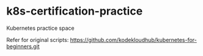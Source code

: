 # k8s-certification-practice
Kubernetes practice space

Refer for original scripts: https://github.com/kodekloudhub/kubernetes-for-beginners.git
